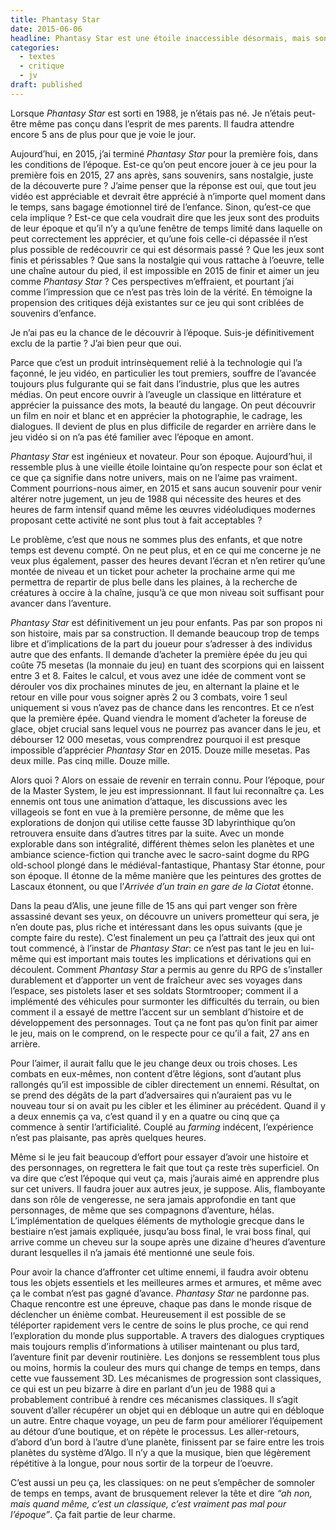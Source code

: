 ```yaml
---
title: Phantasy Star
date: 2015-06-06
headline: Phantasy Star est une étoile inaccessible désormais, mais son éclat nous parvient toujours.
categories:
  - textes
  - critique
  - jv
draft: published
---
```


<script>
  import AlerteVieux from '$lib/components/AlerteVieux.svelte'
</script>

<AlerteVieux/>

Lorsque _Phantasy Star_ est sorti en 1988, je n’étais pas né. Je n’étais peut-être même pas conçu dans l’esprit de mes parents. Il faudra attendre encore 5 ans de plus pour que je voie le jour.

Aujourd’hui, en 2015, j’ai terminé _Phantasy Star_ pour la première fois, dans les conditions de l’époque. Est-ce qu’on peut encore jouer à ce jeu pour la première fois en 2015, 27 ans après, sans souvenirs, sans nostalgie, juste de la découverte pure ? J’aime penser que la réponse est oui, que tout jeu vidéo est appréciable et devrait être apprécié à n’importe quel moment dans le temps, sans bagage émotionnel tiré de l’enfance. Sinon, qu’est-ce que cela implique ? Est-ce que cela voudrait dire que les jeux sont des produits de leur époque et qu’il n’y a qu’une fenêtre de temps limité dans laquelle on peut correctement les apprécier, et qu’une fois celle-ci dépassée il n’est plus possible de redécouvrir ce qui est désormais passé ? Que les jeux sont finis et périssables ? Que sans la nostalgie qui vous rattache à l’oeuvre, telle une chaîne autour du pied, il est impossible en 2015 de finir et aimer un jeu comme _Phantasy Star_ ? Ces perspectives m’effraient, et pourtant j’ai comme l’impression que ce n’est pas très loin de la vérité. En témoigne la propension des critiques déjà existantes sur ce jeu qui sont criblées de souvenirs d’enfance.

Je n’ai pas eu la chance de le découvrir à l’époque. Suis-je définitivement exclu de la partie ? J’ai bien peur que oui.

Parce que c’est un produit intrinsèquement relié à la technologie qui l’a façonné, le jeu vidéo, en particulier les tout premiers, souffre de l’avancée toujours plus fulgurante qui se fait dans l’industrie, plus que les autres médias. On peut encore ouvrir à l’aveugle un classique en littérature et apprécier la puissance des mots, la beauté du langage. On peut découvrir un film en noir et blanc et en apprécier la photographie, le cadrage, les dialogues. Il devient de plus en plus difficile de regarder en arrière dans le jeu vidéo si on n’a pas été familier avec l’époque en amont.

_Phantasy Star_ est ingénieux et novateur. Pour son époque. Aujourd’hui, il ressemble plus à une vieille étoile lointaine qu’on respecte pour son éclat et ce que ça signifie dans notre univers, mais on ne l’aime pas vraiment. Comment pourrions-nous aimer, en 2015 et sans aucun souvenir pour venir altérer notre jugement, un jeu de 1988 qui nécessite des heures et des heures de farm intensif quand même les œuvres vidéoludiques modernes proposant cette activité ne sont plus tout à fait acceptables ?

Le problème, c’est que nous ne sommes plus des enfants, et que notre temps est devenu compté. On ne peut plus, et en ce qui me concerne je ne veux plus également, passer des heures devant l’écran et n’en retirer qu’une montée de niveau et un ticket pour acheter la prochaine arme qui me permettra de repartir de plus belle dans les plaines, à la recherche de créatures à occire à la chaîne, jusqu’à ce que mon niveau soit suffisant pour avancer dans l’aventure.

_Phantasy Star_ est définitivement un jeu pour enfants. Pas par son propos ni son histoire, mais par sa construction. Il demande beaucoup trop de temps libre et d’implications de la part du joueur pour s’adresser à des individus autre que des enfants. Il demande d’acheter la première épée du jeu qui coûte 75 mesetas (la monnaie du jeu) en tuant des scorpions qui en laissent entre 3 et 8. Faites le calcul, et vous avez une idée de comment vont se dérouler vos dix prochaines minutes de jeu, en alternant la plaine et le retour en ville pour vous soigner après 2 ou 3 combats, voire 1 seul uniquement si vous n’avez pas de chance dans les rencontres. Et ce n’est que la première épée. Quand viendra le moment d’acheter la foreuse de glace, objet crucial sans lequel vous ne pourrez pas avancer dans le jeu, et débourser 12 000 mesetas, vous comprendrez pourquoi il est presque impossible d’apprécier _Phantasy Star_ en 2015. Douze mille mesetas. Pas deux mille. Pas cinq mille. Douze mille.

Alors quoi ? Alors on essaie de revenir en terrain connu. Pour l’époque, pour de la Master System, le jeu est impressionnant. Il faut lui reconnaître ça. Les ennemis ont tous une animation d’attaque, les discussions avec les villageois se font en vue à la première personne, de même que les explorations de donjon qui utilise cette fausse 3D labyrinthique qu’on retrouvera ensuite dans d’autres titres par la suite. Avec un monde explorable dans son intégralité, différent thèmes selon les planètes et une ambiance science-fiction qui tranche avec le sacro-saint dogme du RPG old-school plongé dans le médiéval-fantastique, Phantasy Star étonne, pour son époque. Il étonne de la même manière que les peintures des grottes de Lascaux étonnent, ou que l’_Arrivée d’un train en gare de la Ciotat_ étonne.

Dans la peau d’Alis, une jeune fille de 15 ans qui part venger son frère assassiné devant ses yeux, on découvre un univers prometteur qui sera, je n’en doute pas, plus riche et intéressant dans les opus suivants (que je compte faire du reste). C’est finalement un peu ça l’attrait des jeux qui ont tout commencé, à l’instar de _Phantasy Star_: ce n’est pas tant le jeu en lui-même qui est important mais toutes les implications et dérivations qui en découlent. Comment _Phantasy Star_ a permis au genre du RPG de s’installer durablement et d’apporter un vent de fraîcheur avec ses voyages dans l’espace, ses pistolets laser et ses soldats Stormtrooper; comment il a implémenté des véhicules pour surmonter les difficultés du terrain, ou bien comment il a essayé de mettre l’accent sur un semblant d’histoire et de développement des personnages. Tout ça ne font pas qu’on finit par aimer le jeu, mais on le comprend, on le respecte pour ce qu’il a fait, 27 ans en arrière.

Pour l’aimer, il aurait fallu que le jeu change deux ou trois choses. Les combats en eux-mêmes, non content d’être légions, sont d’autant plus rallongés qu’il est impossible de cibler directement un ennemi. Résultat, on se prend des dégâts de la part d’adversaires qui n’auraient pas vu le nouveau tour si on avait pu les cibler et les éliminer au précédent. Quand il y a deux ennemis ça va, c’est quand il y en a quatre ou cinq que ça commence à sentir l’artificialité. Couplé au _farming_ indécent, l’expérience n’est pas plaisante, pas après quelques heures.

Même si le jeu fait beaucoup d’effort pour essayer d’avoir une histoire et des personnages, on regrettera le fait que tout ça reste très superficiel. On va dire que c’est l’époque qui veut ça, mais j’aurais aimé en apprendre plus sur cet univers. Il faudra jouer aux autres jeux, je suppose. Alis, flamboyante dans son rôle de vengeresse, ne sera jamais approfondie en tant que personnages, de même que ses compagnons d’aventure, hélas. L’implémentation de quelques éléments de mythologie grecque dans le bestiaire n’est jamais expliquée, jusqu’au boss final, le vrai boss final, qui arrive comme un cheveu sur la soupe après une dizaine d’heures d’aventure durant lesquelles il n’a jamais été mentionné une seule fois.

Pour avoir la chance d’affronter cet ultime ennemi, il faudra avoir obtenu tous les objets essentiels et les meilleures armes et armures, et même avec ça le combat n’est pas gagné d’avance. _Phantasy Star_ ne pardonne pas. Chaque rencontre est une épreuve, chaque pas dans le monde risque de déclencher un énième combat. Heureusement il est possible de se téléporter rapidement vers le centre de soins le plus proche, ce qui rend l’exploration du monde plus supportable. A travers des dialogues cryptiques mais toujours remplis d’informations à utiliser maintenant ou plus tard, l’aventure finit par devenir routinière. Les donjons se ressemblent tous plus ou moins, hormis la couleur des murs qui change de temps en temps, dans cette vue faussement 3D. Les mécanismes de progression sont classiques, ce qui est un peu bizarre à dire en parlant d’un jeu de 1988 qui a probablement contribué à rendre ces mécanismes classiques. Il s’agit souvent d’aller récupérer un objet qui en débloque un autre qui en débloque un autre. Entre chaque voyage, un peu de farm pour améliorer l’équipement au détour d’une boutique, et on répète le processus. Les aller-retours, d’abord d’un bord à l’autre d’une planète, finissent par se faire entre les trois planètes du système d’Algo. Il n’y a que la musique, bien que légèrement répétitive à la longue, pour nous sortir de la torpeur de l’oeuvre.

C’est aussi un peu ça, les classiques: on ne peut s’empêcher de somnoler de temps en temps, avant de brusquement relever la tête et dire _“ah non, mais quand même, c’est un classique, c’est vraiment pas mal pour l’époque”_. Ça fait partie de leur charme.